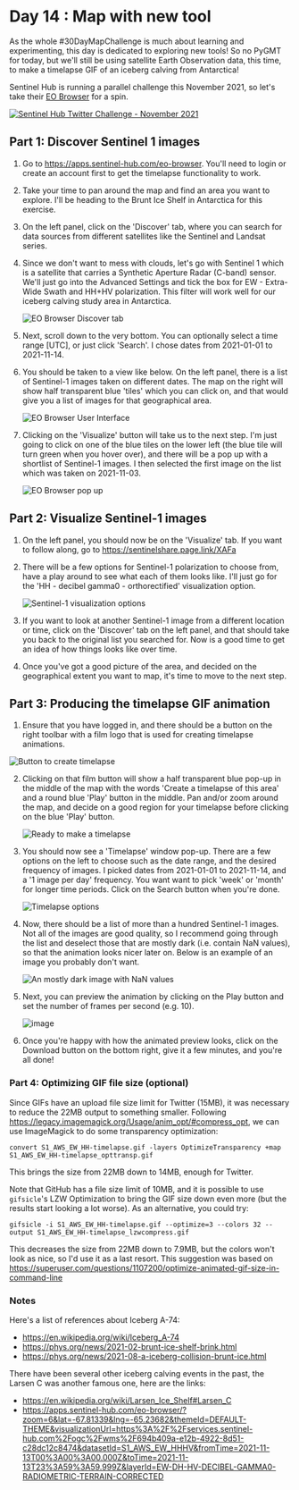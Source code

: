 # Day 14 : Map with new tool

As the whole #30DayMapChallenge is much about learning and experimenting,
this day is dedicated to exploring new tools! So no PyGMT for today, but we'll
still be using satellite Earth Observation data, this time, to make a timelapse
GIF of an iceberg calving from Antarctica!

Sentinel Hub is running a parallel challenge this November 2021, so let's take
their [EO Browser](https://www.sentinel-hub.com/explore/eobrowser) for a spin.

[![Sentinel Hub Twitter Challenge - November 2021](https://user-images.githubusercontent.com/23487320/141668808-8ff644de-0032-45c2-906d-db1671f371d3.png)](https://www.sentinel-hub.com/develop/community/twitter-challenge-nov-2021)

## Part 1: Discover Sentinel 1 images

1. Go to https://apps.sentinel-hub.com/eo-browser. You'll need to login or
   create an account first to get the timelapse functionality to work.
2. Take your time to pan around the map and find an area you want to explore.
   I'll be heading to the Brunt Ice Shelf in Antarctica for this exercise.
3. On the left panel, click on the 'Discover' tab, where you can search for
   data sources from different satellites like the Sentinel and Landsat series.
4. Since we don't want to mess with clouds, let's go with Sentinel 1 which is a
   satellite that carries a Synthetic Aperture Radar (C-band) sensor. We'll
   just go into the Advanced Settings and tick the box for EW - Extra-Wide
   Swath and HH+HV polarization. This filter will work well for our iceberg
   calving study area in Antarctica.

   ![EO Browser Discover tab](https://user-images.githubusercontent.com/23487320/141668780-a7ab46e1-1cfc-4547-8fc7-e5c4fe1109e7.png)

5. Next, scroll down to the very bottom. You can optionally select a time range
   [UTC], or just click 'Search'. I chose dates from 2021-01-01 to 2021-11-14.
6. You should be taken to a view like below. On the left panel, there is a list
   of Sentinel-1 images taken on different dates. The map on the right will
   show half transparent blue 'tiles' which you can click on, and that would
   give you a list of images for that geographical area.

   ![EO Browser User Interface](https://user-images.githubusercontent.com/23487320/141669158-99da321b-0435-48b5-a5c4-6c594987c64d.png)

7. Clicking on the 'Visualize' button will take us to the next step. I'm just
   going to click on one of the blue tiles on the lower left (the blue tile
   will turn green when you hover over), and there will be a pop up with a
   shortlist of Sentinel-1 images. I then selected the first image on the list
   which was taken on 2021-11-03.

   ![EO Browser pop up](https://user-images.githubusercontent.com/23487320/141669734-1e04dd94-146f-4905-b821-0a6109fceccd.png)


## Part 2: Visualize Sentinel-1 images

1. On the left panel, you should now be on the 'Visualize' tab. If you want to
   follow along, go to https://sentinelshare.page.link/XAFa
2. There will be a few options for Sentinel-1 polarization to choose from, have
   a play around to see what each of them looks like. I'll just go for the
   'HH - decibel gamma0 - orthorectified' visualization option.

   ![Sentinel-1 visualization options](https://user-images.githubusercontent.com/23487320/141669961-7ee4fd01-3fb8-4efe-b59c-028889284ea9.png)

3. If you want to look at another Sentinel-1 image from a different location
   or time, click on the 'Discover' tab on the left panel, and that should take
   you back to the original list you searched for. Now is a good time to get an
   idea of how things looks like over time.
4. Once you've got a good picture of the area, and decided on the geographical
   extent you want to map, it's time to move to the next step.


## Part 3: Producing the timelapse GIF animation

1. Ensure that you have logged in, and there should be a button on the right
   toolbar with a film logo that is used for creating timelapse animations.

  ![Button to create timelapse](https://user-images.githubusercontent.com/23487320/141670103-05d58b9f-118a-4ec7-b8a5-102d714e511a.png)

2. Clicking on that film button will show a half transparent blue pop-up in the
   middle of the map with the words 'Create a timelapse of this area' and a
   round blue 'Play' button in the middle. Pan and/or zoom around the map, and
   decide on a good region for your timelapse before clicking on the blue
   'Play' button.

   ![Ready to make a timelapse](https://user-images.githubusercontent.com/23487320/141670165-59ead720-373f-4654-b168-d809b60d985f.png)

3. You should now see a 'Timelapse' window pop-up. There are a few options on
   the left to choose such as the date range, and the desired frequency of
   images. I picked dates from 2021-01-01 to 2021-11-14, and a '1 image per
   day' frequency. You want want to pick 'week' or 'month' for longer time
   periods. Click on the Search button when you're done.

   ![Timelapse options](https://user-images.githubusercontent.com/23487320/141670277-447d2d33-08b8-4288-b71b-b7a5dde12b8b.png)

4. Now, there should be a list of more than a hundred Sentinel-1 images. Not
   all of the images are good quality, so I recommend going through the list
   and deselect those that are mostly dark (i.e. contain NaN values), so that
   the animation looks nicer later on. Below is an example of an image you
   probably don't want.

   ![An mostly dark image with NaN values](https://user-images.githubusercontent.com/23487320/141670370-ddafb23b-0942-4b01-a7d1-40da10e900c6.png)

5. Next, you can preview the animation by clicking on the Play button and set
   the number of frames per second (e.g. 10).

   ![image](https://user-images.githubusercontent.com/23487320/141670418-b8dbfb4d-7f24-4a2e-b69f-ca6bc197f0a7.png)

6. Once you're happy with how the animated preview looks, click on the Download
   button on the bottom right, give it a few minutes, and you're all done!


### Part 4: Optimizing GIF file size (optional)

Since GIFs have an upload file size limit for Twitter (15MB),
it was necessary to reduce the 22MB output to something smaller.
Following https://legacy.imagemagick.org/Usage/anim_opt/#compress_opt,
we can use ImageMagick to do some transparency optimization:

    convert S1_AWS_EW_HH-timelapse.gif -layers OptimizeTransparency +map S1_AWS_EW_HH-timelapse_opttransp.gif

This brings the size from 22MB down to 14MB, enough for Twitter.

Note that GitHub has a file size limit of 10MB, and it is possible to use
`gifsicle`'s LZW Optimization to bring the GIF size down even more (but the
results start looking a lot worse). As an alternative, you could try:

    gifsicle -i S1_AWS_EW_HH-timelapse.gif --optimize=3 --colors 32 --output S1_AWS_EW_HH-timelapse_lzwcompress.gif

This decreases the size from 22MB down to 7.9MB, but the colors won't look as
nice, so I'd use it as a last resort. This suggestion was based on
https://superuser.com/questions/1107200/optimize-animated-gif-size-in-command-line


### Notes

Here's a list of references about Iceberg A-74:

- https://en.wikipedia.org/wiki/Iceberg_A-74
- https://phys.org/news/2021-02-brunt-ice-shelf-brink.html
- https://phys.org/news/2021-08-a-iceberg-collision-brunt-ice.html

There have been several other iceberg calving events in the past,
the Larsen C was another famous one, here are the links:

- https://en.wikipedia.org/wiki/Larsen_Ice_Shelf#Larsen_C
- https://apps.sentinel-hub.com/eo-browser/?zoom=6&lat=-67.81339&lng=-65.23682&themeId=DEFAULT-THEME&visualizationUrl=https%3A%2F%2Fservices.sentinel-hub.com%2Fogc%2Fwms%2F694b409a-e12b-4922-8d51-c28dc12c8474&datasetId=S1_AWS_EW_HHHV&fromTime=2021-11-13T00%3A00%3A00.000Z&toTime=2021-11-13T23%3A59%3A59.999Z&layerId=EW-DH-HV-DECIBEL-GAMMA0-RADIOMETRIC-TERRAIN-CORRECTED
